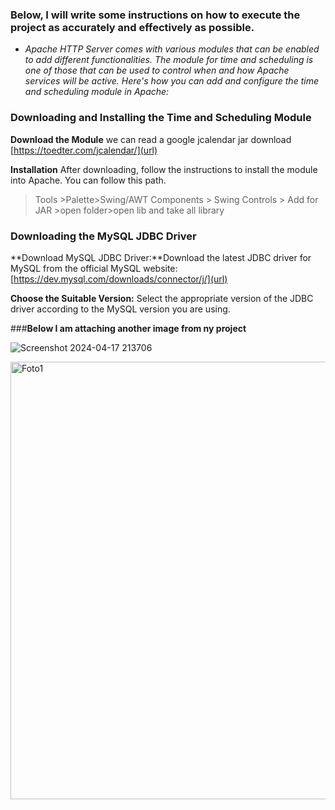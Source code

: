 
### Below, I will write some instructions on how to execute the project as accurately and effectively as possible.


- _Apache HTTP Server comes with various modules that can be enabled to add different functionalities. The module for time and scheduling is one of those that can be used to control when and how Apache services will be active. Here's how you can add and configure the time and scheduling module in Apache:_

### **Downloading and Installing the Time and Scheduling Module**
**Download the Module** we can read a google jcalendar jar download [https://toedter.com/jcalendar/](url)

**Installation** After downloading, follow the instructions to install the module into Apache.
You can follow this path. 

> Tools >Palette>Swing/AWT Components > Swing Controls > Add for JAR >open folder>open lib and take all library 




### **Downloading the MySQL JDBC Driver**
**Download MySQL JDBC Driver:**Download the latest JDBC driver for MySQL from the official MySQL website: [https://dev.mysql.com/downloads/connector/j/](url)

**Choose the Suitable Version:** Select the appropriate version of the JDBC driver according to the MySQL version you are using.




###**Below I am attaching another image from ny project**

![Screenshot 2024-04-17 213706](https://github.com/Armonela/Airline/assets/150299561/6b5960f6-5aa6-40a0-9fd1-ff1d36ea8118)  

<div>
<img src="https://github.com/Armonela/Airline/assets/150299561/2835997c-5b19-4f84-9f36-2839b0d2361f" alt="Foto1" width="700" height="auto" style="display:inline-block;"> 

</div>
